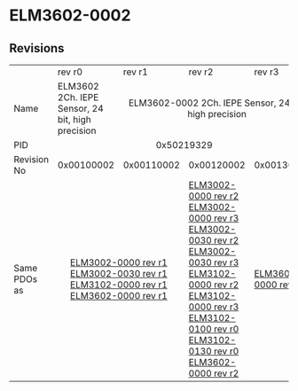 # ELM3602-0002

## Revisions
<table>
<tr>
<td></td>
<td>rev r0</td>
<td>rev r1</td>
<td>rev r2</td>
<td>rev r3</td>
</tr>
<tr>
<td>Name</td>
<td>ELM3602 2Ch. IEPE Sensor, 24 bit, high precision</td>
<td colspan=3 align="center">ELM3602-0002 2Ch. IEPE Sensor, 24 bit, high precision</td>
</tr>
<tr>
<td>PID</td>
<td colspan=4 align="center">0x50219329</td>
</tr>
<tr>
<td>Revision No</td>
<td>0x00100002</td>
<td>0x00110002</td>
<td>0x00120002</td>
<td>0x00130002</td>
</tr>
<tr>
<td>Same PDOs as</td>
<td colspan=2 align="center"><a href="ELM3002-0000.md">ELM3002-0000 rev r1</a><br/><a href="ELM3002-0030.md">ELM3002-0030 rev r1</a><br/><a href="ELM3102-0000.md">ELM3102-0000 rev r1</a><br/><a href="ELM3602-0000.md">ELM3602-0000 rev r1</a></td>
<td><a href="ELM3002-0000.md">ELM3002-0000 rev r2</a><br/><a href="ELM3002-0000.md">ELM3002-0000 rev r3</a><br/><a href="ELM3002-0030.md">ELM3002-0030 rev r2</a><br/><a href="ELM3002-0030.md">ELM3002-0030 rev r3</a><br/><a href="ELM3102-0000.md">ELM3102-0000 rev r2</a><br/><a href="ELM3102-0000.md">ELM3102-0000 rev r3</a><br/><a href="ELM3102-0100.md">ELM3102-0100 rev r0</a><br/><a href="ELM3102-0130.md">ELM3102-0130 rev r0</a><br/><a href="ELM3602-0000.md">ELM3602-0000 rev r2</a></td>
<td><a href="ELM3602-0000.md">ELM3602-0000 rev r3</a></td>
</tr>
</table>
